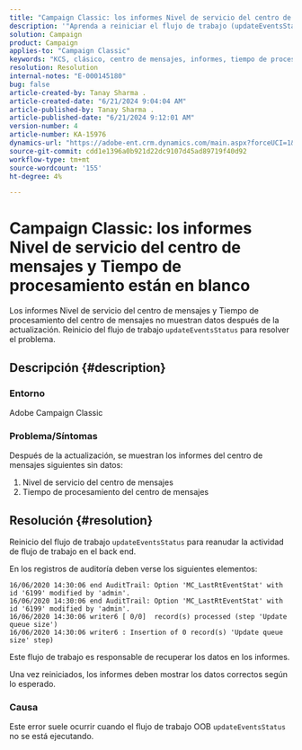 ```yaml
---
title: "Campaign Classic: los informes Nivel de servicio del centro de mensajes y Tiempo de procesamiento están en blanco"
description: '"Aprenda a reiniciar el flujo de trabajo (updateEventsStatus) para reanudar la actividad del flujo de trabajo back-end en Campaign Classic".'
solution: Campaign
product: Campaign
applies-to: "Campaign Classic"
keywords: "KCS, clásico, centro de mensajes, informes, tiempo de procesamiento, nivel de servicio, campaña, updateEventsStatus"
resolution: Resolution
internal-notes: "E-000145180"
bug: false
article-created-by: Tanay Sharma .
article-created-date: "6/21/2024 9:04:04 AM"
article-published-by: Tanay Sharma .
article-published-date: "6/21/2024 9:12:01 AM"
version-number: 4
article-number: KA-15976
dynamics-url: "https://adobe-ent.crm.dynamics.com/main.aspx?forceUCI=1&pagetype=entityrecord&etn=knowledgearticle&id=1c26fb30-ad2f-ef11-840a-000d3a5b439f"
source-git-commit: cdd1e1396a0b921d22dc9107d45ad89719f40d92
workflow-type: tm+mt
source-wordcount: '155'
ht-degree: 4%

---
```


# Campaign Classic: los informes Nivel de servicio del centro de mensajes y Tiempo de procesamiento están en blanco


Los informes Nivel de servicio del centro de mensajes y Tiempo de procesamiento del centro de mensajes no muestran datos después de la actualización. Reinicio del flujo de trabajo `updateEventsStatus` para resolver el problema.

## Descripción {#description}


### Entorno

Adobe Campaign Classic



### Problema/Síntomas

Después de la actualización, se muestran los informes del centro de mensajes siguientes sin datos:

1. Nivel de servicio del centro de mensajes
2. Tiempo de procesamiento del centro de mensajes



## Resolución {#resolution}


Reinicio del flujo de trabajo `updateEventsStatus` para reanudar la actividad de flujo de trabajo en el back end.

En los registros de auditoría deben verse los siguientes elementos:


```
16/06/2020 14:30:06 end AuditTrail: Option 'MC_LastRtEventStat' with id '6199' modified by 'admin'.
16/06/2020 14:30:06 end AuditTrail: Option 'MC_LastRtEventStat' with id '6199' modified by 'admin'.
16/06/2020 14:30:06 writer6 [ 0/0]  record(s) processed (step 'Update queue size')
16/06/2020 14:30:06 writer6 : Insertion of 0 record(s) 'Update queue size' step)
```


Este flujo de trabajo es responsable de recuperar los datos en los informes.

Una vez reiniciados, los informes deben mostrar los datos correctos según lo esperado.

### Causa

Este error suele ocurrir cuando el flujo de trabajo OOB `updateEventsStatus` no se está ejecutando.
